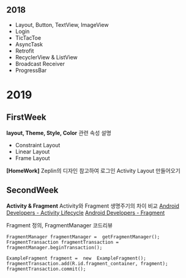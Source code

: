 ##  **2018**
 - Layout, Button, TextView, ImageView
 - Login
 - TicTacToe
 - AsyncTask
 - Retrofit
 - RecyclerView & ListView
 - Broadcast Receiver
 - ProgressBar

# **2019**
## FirstWeek
**layout, Theme, Style, Color** 관련 속성 설명

 - Constraint Layout
 - Linear Layout
 - Frame Layout

**[HomeWork]**
Zeplin의 디자인 참고하여 로그인 Activity Layout 만들어오기


##  SecondWeek
**Activity & Fragment**
Activity와 Fragment 생명주기의 차이 비교
[Android Developers - Activity Lifecycle](https://developer.android.com/guide/components/activities/activity-lifecycle?hl=ko)
[Android Developers - Fragment](https://developer.android.com/guide/components/fragments?hl=ko)


Fragment 정의, FragmentManager 코드리뷰

    FragmentManager fragmentManager =  getFragmentManager();
    FragmentTransaction fragmentTransaction = fragmentManager.beginTransaction();
    
    ExampleFragment fragment =  new  ExampleFragment();
    fragmentTransaction.add(R.id.fragment_container, fragment);
    fragmentTransaction.commit();    
    
